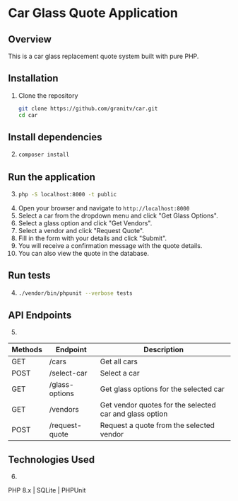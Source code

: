 # Car Glass Quote Application

## Overview
This is a car glass replacement quote system built with pure PHP.

## Installation
1. Clone the repository  
   ```bash
   git clone https://github.com/granitv/car.git
   cd car
   ```

## Install dependencies
 2.
    ```bash
    composer install
    ```
## Run the application
3.
    ```bash
    php -S localhost:8000 -t public
    ```
2. Open your browser and navigate to `http://localhost:8000`
3. Select a car from the dropdown menu and click "Get Glass Options".
4. Select a glass option and click "Get Vendors".
5. Select a vendor and click "Request Quote".
6. Fill in the form with your details and click "Submit".
7. You will receive a confirmation message with the quote details.
8. You can also view the quote in the database.

## Run tests
4.
    ```bash
    ./vendor/bin/phpunit --verbose tests
    ```    
## API Endpoints
5.
|Methods|Endpoint|Description|
| ------------- | ------------- | ------------- |
| GET | /cars | Get all cars|
| POST | /select-car | Select a car|
| GET | /glass-options | Get glass options for the selected car|
| GET | /vendors | Get vendor quotes for the selected car and glass option|
| POST | /request-quote | Request a quote from the selected vendor|

## Technologies Used
6.
PHP 8.x |
SQLite |
PHPUnit
